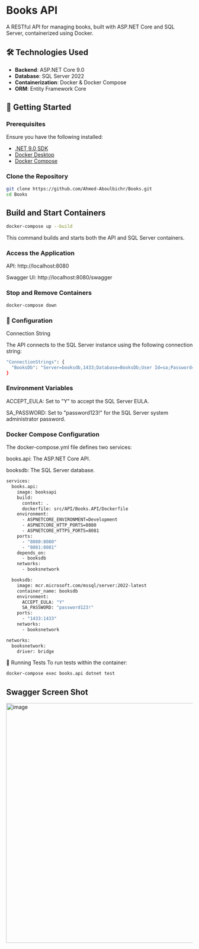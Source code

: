 # Books API

A RESTful API for managing books, built with ASP.NET Core and SQL Server, containerized using Docker.

## 🛠️ Technologies Used

- **Backend**: ASP.NET Core 9.0
- **Database**: SQL Server 2022
- **Containerization**: Docker & Docker Compose
- **ORM**: Entity Framework Core

## 🚀 Getting Started

### Prerequisites

Ensure you have the following installed:

- [.NET 9.0 SDK](https://dotnet.microsoft.com/en-us/download/dotnet/9.0)
- [Docker Desktop](https://www.docker.com/products/docker-desktop)
- [Docker Compose](https://docs.docker.com/compose/install/)

### Clone the Repository

```bash
git clone https://github.com/Ahmed-Aboulbichr/Books.git
cd Books
```

## Build and Start Containers
```bash
docker-compose up --build
```

This command builds and starts both the API and SQL Server containers.

### Access the Application
API: http://localhost:8080

Swagger UI: http://localhost:8080/swagger

### Stop and Remove Containers
```bash
docker-compose down
```
### 🔧 Configuration
Connection String

The API connects to the SQL Server instance using the following connection string:

```bash
"ConnectionStrings": {
  "BooksDb": "Server=booksdb,1433;Database=BooksDb;User Id=sa;Password=password123!;TrustServerCertificate=true"
}
```

### Environment Variables
ACCEPT_EULA: Set to "Y" to accept the SQL Server EULA.

SA_PASSWORD: Set to "password123!" for the SQL Server system administrator password.

### Docker Compose Configuration
The docker-compose.yml file defines two services:

books.api: The ASP.NET Core API.

booksdb: The SQL Server database.

```bash
services:
  books.api:
    image: booksapi
    build:
      context: .
      dockerfile: src/API/Books.API/Dockerfile
    environment:
      - ASPNETCORE_ENVIRONMENT=Development
      - ASPNETCORE_HTTP_PORTS=8080
      - ASPNETCORE_HTTPS_PORTS=8081
    ports:
      - "8080:8080"
      - "8081:8081"
    depends_on:
      - booksdb
    networks:
      - booksnetwork

  booksdb:
    image: mcr.microsoft.com/mssql/server:2022-latest
    container_name: booksdb
    environment:
      ACCEPT_EULA: "Y"
      SA_PASSWORD: "password123!"
    ports:
      - "1433:1433"
    networks:
      - booksnetwork

networks:
  booksnetwork:
    driver: bridge

```

🧪 Running Tests
To run tests within the container:

```bash
docker-compose exec books.api dotnet test
```


## Swagger Screen Shot

<img width="1686" height="647" alt="image" src="https://github.com/user-attachments/assets/9d76f6ca-8e8e-44c8-be2a-821cd3640ecf" />


